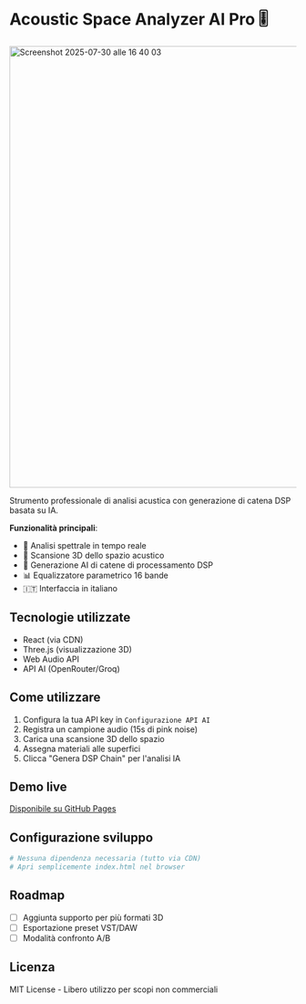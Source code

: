 # Acoustic Space Analyzer AI Pro 🎚️

<img width="1413" height="774" alt="Screenshot 2025-07-30 alle 16 40 03" src="https://github.com/user-attachments/assets/449980bb-71ab-4efb-ac24-6c4b58504ac7" />


Strumento professionale di analisi acustica con generazione di catena DSP basata su IA.

**Funzionalità principali**:
- 🎤 Analisi spettrale in tempo reale
- 📐 Scansione 3D dello spazio acustico
- 🧠 Generazione AI di catene di processamento DSP
- 📊 Equalizzatore parametrico 16 bande
- 🇮🇹 Interfaccia in italiano

## Tecnologie utilizzate
- React (via CDN)
- Three.js (visualizzazione 3D)
- Web Audio API
- API AI (OpenRouter/Groq)

## Come utilizzare
1. Configura la tua API key in `Configurazione API AI`
2. Registra un campione audio (15s di pink noise)
3. Carica una scansione 3D dello spazio
4. Assegna materiali alle superfici
5. Clicca "Genera DSP Chain" per l'analisi IA

## Demo live
[Disponibile su GitHub Pages](https://tuo-username.github.io/acoustic-space-analyzer-ai-pro)

## Configurazione sviluppo
```bash
# Nessuna dipendenza necessaria (tutto via CDN)
# Apri semplicemente index.html nel browser
```

## Roadmap
- [ ] Aggiunta supporto per più formati 3D
- [ ] Esportazione preset VST/DAW
- [ ] Modalità confronto A/B

## Licenza
MIT License - Libero utilizzo per scopi non commerciali
